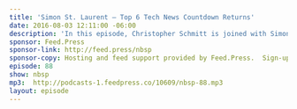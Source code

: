 ```yaml
---
title: 'Simon St. Laurent — Top 6 Tech News Countdown Returns'
date: 2016-08-03 12:11:00 -06:00
description: 'In this episode, Christopher Schmitt is joined with Simon St. Laurent. We’re talking the CSS Containment property, SVG book by Chris Coyier, Pokemon Go, Telsa’s new masterplan, ComicCon, and the Star Trek: Beyond movie.'
sponsor: Feed.Press
sponsor-link: http://feed.press/nbsp
sponsor-copy: Hosting and feed support provided by Feed.Press.  Sign-up today and try FeedPress on a 14 day trial (no contracts or commitments). Use promo code *nbsp* during checkout to get 10% off your first year.
episode: 88
show: nbsp
mp3:  http://podcasts-1.feedpress.co/10609/nbsp-88.mp3
layout: episode
---
```

